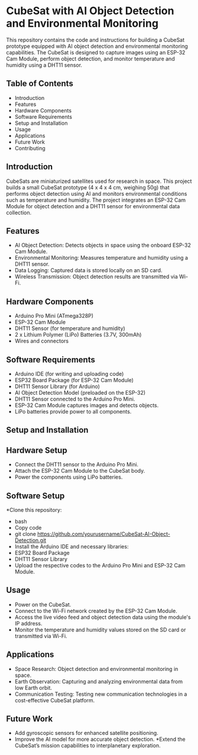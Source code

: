 # CubeSat with AI Object Detection and Environmental Monitoring
This repository contains the code and instructions for building a CubeSat prototype equipped with AI object detection and environmental monitoring capabilities. The CubeSat is designed to capture images using an ESP-32 Cam Module, perform object detection, and monitor temperature and humidity using a DHT11 sensor.
## Table of Contents
* Introduction
* Features
* Hardware Components
* Software Requirements
* Setup and Installation
* Usage
* Applications
* Future Work
* Contributing
## Introduction
CubeSats are miniaturized satellites used for research in space. This project builds a small CubeSat prototype (4 x 4 x 4 cm, weighing 50g) that performs object detection using AI and monitors environmental conditions such as temperature and humidity. The project integrates an ESP-32 Cam Module for object detection and a DHT11 sensor for environmental data collection.
## Features
* AI Object Detection: Detects objects in space using the onboard ESP-32 Cam Module.
* Environmental Monitoring: Measures temperature and humidity using a DHT11 sensor.
* Data Logging: Captured data is stored locally on an SD card.
* Wireless Transmission: Object detection results are transmitted via Wi-Fi.
## Hardware Components
* Arduino Pro Mini (ATmega328P)
* ESP-32 Cam Module
* DHT11 Sensor (for temperature and humidity)
* 2 x Lithium Polymer (LiPo) Batteries (3.7V, 300mAh)
* Wires and connectors
## Software Requirements
* Arduino IDE (for writing and uploading code)
* ESP32 Board Package (for ESP-32 Cam Module)
* DHT11 Sensor Library (for Arduino)
* AI Object Detection Model (preloaded on the ESP-32)
* DHT11 Sensor connected to the Arduino Pro Mini.
* ESP-32 Cam Module captures images and detects objects.
* LiPo batteries provide power to all components.
## Setup and Installation
## Hardware Setup
* Connect the DHT11 sensor to the Arduino Pro Mini.
* Attach the ESP-32 Cam Module to the CubeSat body.
* Power the components using LiPo batteries.
## Software Setup
*Clone this repository:
* bash
* Copy code
* git clone https://github.com/yourusername/CubeSat-AI-Object-Detection.git
* Install the Arduino IDE and necessary libraries:
* ESP32 Board Package
* DHT11 Sensor Library
* Upload the respective codes to the Arduino Pro Mini and ESP-32 Cam Module.
## Usage
* Power on the CubeSat.
* Connect to the Wi-Fi network created by the ESP-32 Cam Module.
* Access the live video feed and object detection data using the module's IP address.
* Monitor the temperature and humidity values stored on the SD card or transmitted via Wi-Fi.
## Applications
* Space Research: Object detection and environmental monitoring in space.
* Earth Observation: Capturing and analyzing environmental data from low Earth orbit.
* Communication Testing: Testing new communication technologies in a cost-effective CubeSat platform.
## Future Work
* Add gyroscopic sensors for enhanced satellite positioning.
* Improve the AI model for more accurate object detection.
*Extend the CubeSat’s mission capabilities to interplanetary exploration.
